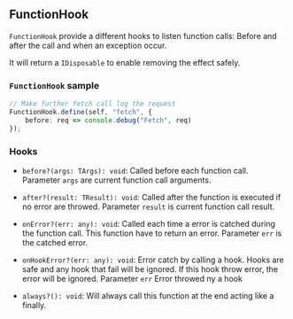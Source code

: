 
## FunctionHook

`FunctionHook` provide a different hooks to listen function calls: Before and after the call and when an exception occur.

It will return a `IDisposable` to enable removing the effect safely.

### `FunctionHook` sample

```typescript
// Make further fetch call log the request
FunctionHook.define(self, "fetch", {
    before: req => console.debug("Fetch", req)
});
```

### Hooks

- `before?(args: TArgs): void`: Called before each function call.
Parameter `args` are current function call arguments.
     
- `after?(result: TResult): void`: Called after the function is executed if no error are throwed.
Parameter `result` is current function call result.

- `onError?(err: any): void`: Called each time a error is catched during the function call.
This function have to return an error.
Parameter `err` is the catched error.

- `onHookError?(err: any): void`: Error catch by calling a hook. Hooks are safe and any hook that fail will be ignored.
If this hook throw error, the error will be ignored.
Parameter `err` Error throwed ny a hook

- `always?(): void`: Will always call this function at the end acting like a finally.